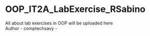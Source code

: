 # OOP_IT2A_LabExercise_RSabino
All about lab exercises in OOP will be uploaded here
<br>
Author - comptechsavy - 
